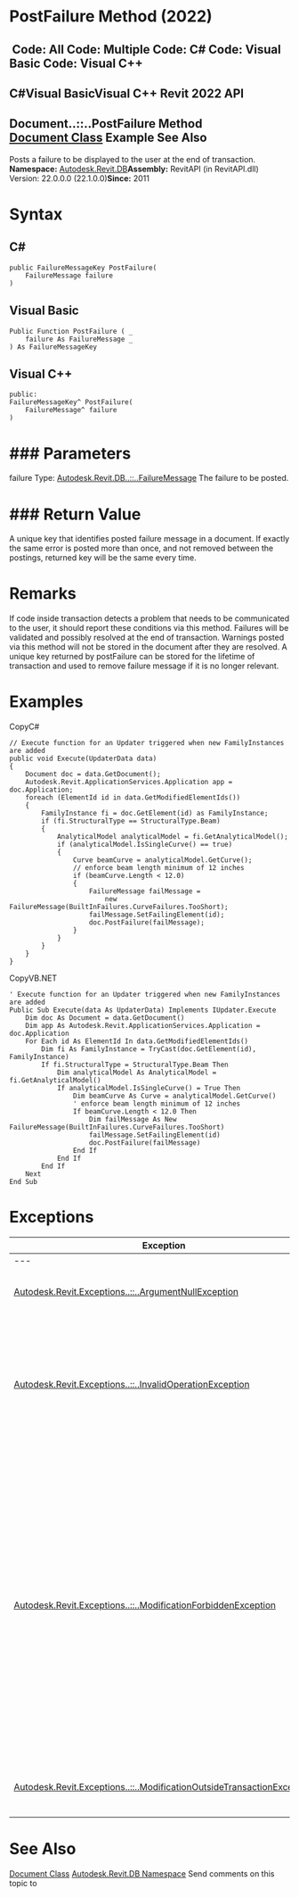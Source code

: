 # PostFailure Method (2022)

﻿
 Code: All Code: Multiple Code: C# Code: Visual Basic Code: Visual C++   
---  
C#Visual BasicVisual C++
Revit 2022 API  
---  
Document..::..PostFailure Method   
[Document Class](db03274b-a107-aa32-9034-f3e0df4bb1ec.md "Document Class") Example See Also  
---  
Posts a failure to be displayed to the user at the end of transaction. 
**Namespace:** [Autodesk.Revit.DB](87546ba7-461b-c646-cbb1-2cb8f5bff8b2.md "Autodesk.Revit.DB Namespace")**Assembly:** RevitAPI (in RevitAPI.dll) Version: 22.0.0.0 (22.1.0.0)**Since:** 2011 
# Syntax
C#  
---  
```text
public FailureMessageKey PostFailure(
	FailureMessage failure
)
```
  
Visual Basic  
---  
```text
Public Function PostFailure ( _
	failure As FailureMessage _
) As FailureMessageKey
```
  
Visual C++  
---  
```text
public:
FailureMessageKey^ PostFailure(
	FailureMessage^ failure
)
```
  
# ### Parameters
failure
    Type: [Autodesk.Revit.DB..::..FailureMessage](d0795bd6-f092-90f2-5c2c-3876e616454c.md "FailureMessage Class") The failure to be posted. 
# ### Return Value
A unique key that identifies posted failure message in a document. If exactly the same error is posted more than once, and not removed between the postings, returned key will be the same every time. 
# Remarks
If code inside transaction detects a problem that needs to be communicated to the user, it should report these conditions via this method. Failures will be validated and possibly resolved at the end of transaction. Warnings posted via this method will not be stored in the document after they are resolved. A unique key returned by postFailure can be stored for the lifetime of transaction and used to remove failure message if it is no longer relevant. 
# Examples
CopyC#
```text
// Execute function for an Updater triggered when new FamilyInstances are added
public void Execute(UpdaterData data)
{
    Document doc = data.GetDocument();
    Autodesk.Revit.ApplicationServices.Application app = doc.Application;
    foreach (ElementId id in data.GetModifiedElementIds())
    {
        FamilyInstance fi = doc.GetElement(id) as FamilyInstance;
        if (fi.StructuralType == StructuralType.Beam)
        {
            AnalyticalModel analyticalModel = fi.GetAnalyticalModel();
            if (analyticalModel.IsSingleCurve() == true)
            {
                Curve beamCurve = analyticalModel.GetCurve();
                // enforce beam length minimum of 12 inches
                if (beamCurve.Length < 12.0)
                {
                    FailureMessage failMessage = 
                        new FailureMessage(BuiltInFailures.CurveFailures.TooShort);
                    failMessage.SetFailingElement(id);
                    doc.PostFailure(failMessage);
                }
            }
        }
    }
}
```

CopyVB.NET
```text
' Execute function for an Updater triggered when new FamilyInstances are added
Public Sub Execute(data As UpdaterData) Implements IUpdater.Execute
    Dim doc As Document = data.GetDocument()
    Dim app As Autodesk.Revit.ApplicationServices.Application = doc.Application
    For Each id As ElementId In data.GetModifiedElementIds()
        Dim fi As FamilyInstance = TryCast(doc.GetElement(id), FamilyInstance)
        If fi.StructuralType = StructuralType.Beam Then
            Dim analyticalModel As AnalyticalModel = fi.GetAnalyticalModel()
            If analyticalModel.IsSingleCurve() = True Then
                Dim beamCurve As Curve = analyticalModel.GetCurve()
                ' enforce beam length minimum of 12 inches
                If beamCurve.Length < 12.0 Then
                    Dim failMessage As New FailureMessage(BuiltInFailures.CurveFailures.TooShort)
                    failMessage.SetFailingElement(id)
                    doc.PostFailure(failMessage)
                End If
            End If
        End If
    Next
End Sub
```

# Exceptions
| Exception | Condition |
| --- | --- |
| --- | --- |
| [Autodesk.Revit.Exceptions..::..ArgumentNullException](631e1424-60f4-929b-4e52-dda9dcd26316.md "ArgumentNullException Class") | A non-optional argument was null |
| [Autodesk.Revit.Exceptions..::..InvalidOperationException](9e715f03-3884-e539-4dd6-8d7545733adc.md "InvalidOperationException Class") | Document must be in state of accepting posted failures and the failures must be appropriate for that current state. |
| [Autodesk.Revit.Exceptions..::..ModificationForbiddenException](53205486-5917-7c33-8e67-e362106ddc97.md "ModificationForbiddenException Class") | The document is in failure mode: an operation has failed, and Revit requires the user to either cancel the operation or fix the problem (usually by deleting certain elements). -or- The document is being loaded, or is in the midst of another sensitive process. |
| [Autodesk.Revit.Exceptions..::..ModificationOutsideTransactionException](8f025460-c283-ea99-aa8a-5a36e11528f4.md "ModificationOutsideTransactionException Class") | The document has no open transaction. |

# See Also
[Document Class](db03274b-a107-aa32-9034-f3e0df4bb1ec.md "Document Class")
[Autodesk.Revit.DB Namespace](87546ba7-461b-c646-cbb1-2cb8f5bff8b2.md "Autodesk.Revit.DB Namespace")
Send comments on this topic to 